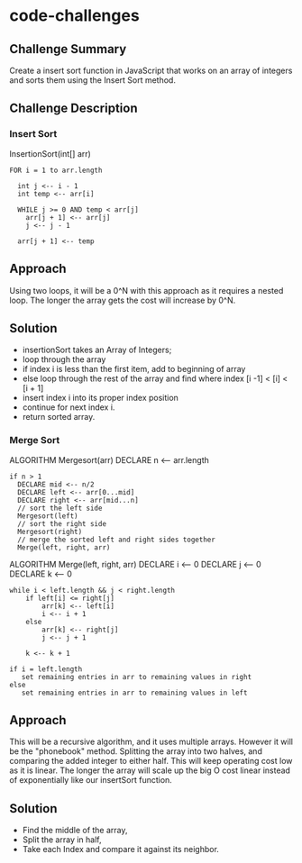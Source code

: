 # code-challenges


## Challenge Summary
Create a insert sort function in JavaScript that works on an array of integers and sorts them using the Insert Sort method.


## Challenge Description

### Insert Sort
  InsertionSort(int[] arr)
  
    FOR i = 1 to arr.length
    
      int j <-- i - 1
      int temp <-- arr[i]
      
      WHILE j >= 0 AND temp < arr[j]
        arr[j + 1] <-- arr[j]
        j <-- j - 1
        
      arr[j + 1] <-- temp

## Approach 
Using two loops, it will be a 0^N with this approach as it requires a nested loop.
The longer the array gets the cost will increase by 0^N.


## Solution
* insertionSort takes an Array of Integers;
* loop through the array 
* if index i is less than the first item, add to beginning of array
* else loop through the rest of the array and find where index [i -1] < [i] < [i + 1]
* insert index i into its proper index position
* continue for next index i.
* return sorted array.

### Merge Sort
ALGORITHM Mergesort(arr)
    DECLARE n <-- arr.length
           
    if n > 1
      DECLARE mid <-- n/2
      DECLARE left <-- arr[0...mid]
      DECLARE right <-- arr[mid...n]
      // sort the left side
      Mergesort(left)
      // sort the right side
      Mergesort(right)
      // merge the sorted left and right sides together
      Merge(left, right, arr)

ALGORITHM Merge(left, right, arr)
    DECLARE i <-- 0
    DECLARE j <-- 0
    DECLARE k <-- 0

    while i < left.length && j < right.length
        if left[i] <= right[j]
            arr[k] <-- left[i]
            i <-- i + 1
        else
            arr[k] <-- right[j]
            j <-- j + 1
            
        k <-- k + 1

    if i = left.length
       set remaining entries in arr to remaining values in right
    else
       set remaining entries in arr to remaining values in left
## Approach 
This will be a recursive algorithm, and it uses multiple arrays. However it will be the "phonebook" method. Splitting the array into two halves, and comparing the added integer to either half. This will keep operating cost low as it is linear. The longer the array will scale up the big O cost linear instead of exponentially like our insertSort function.
## Solution
* Find the middle of the array,
* Split the array in half,
* Take each Index and compare it against its neighbor.



